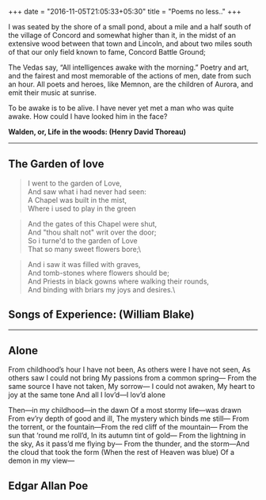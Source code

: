 +++
date = "2016-11-05T21:05:33+05:30"
title = "Poems no less.."
+++

I was seated by the shore of a small pond, about a mile and a half south of the village of Concord and somewhat higher than it, in the midst of an extensive wood between that town and Lincoln, and about two miles south of that our only field known to fame, Concord Battle Ground;

The Vedas say, “All intelligences awake with the morning.” Poetry and art, and the fairest and most memorable of the actions of men, date from such an hour. All poets and heroes, like Memnon, are the children of Aurora, and emit their music at sunrise.

To be awake is to be alive. I have never yet met a man who was quite awake. How could I have looked him in the face?

**Walden, or, Life in the woods: (Henry David Thoreau)**  

---

## The Garden of love

>I went to the garden of Love,\
And saw what i had never had seen:\
A Chapel was built in the mist,\
Where i used to play in the green

>And the gates of this Chapel were shut,\
And "thou shalt not" writ over the door;\
So i turne'd to the garden of Love\
That so many sweet flowers bore;\

>And i saw it was filled with graves,\
And tomb-stones where flowers should be;\
And Priests in black gowns where walking their rounds,\
And binding with briars my joys and desires.\


## Songs of Experience: (William Blake)

---

## Alone

From childhood’s hour I have not been, As others were
I have not seen, As others saw
I could not bring My passions from a common spring—
From the same source I have not taken, My sorrow—
I could not awaken, My heart to joy at the same tone
And all I lov’d—I lov’d alone

Then—in my childhood—in the dawn Of a most stormy life—was drawn
From ev’ry depth of good and ill, The mystery which binds me still—
From the torrent, or the fountain—From the red cliff of the mountain—
From the sun that ‘round me roll’d, In its autumn tint of gold—
From the lightning in the sky, As it pass’d me flying by—
From the thunder, and the storm—And the cloud that took the form
(When the rest of Heaven was blue)
Of a demon in my view—

## Edgar Allan Poe
